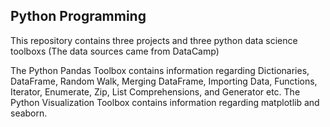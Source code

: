 ## Python Programming 

This repository contains three projects and three python data science toolboxs (The data sources came from DataCamp)

The Python Pandas Toolbox contains information regarding Dictionaries, DataFrame, Random Walk, Merging DataFrame, Importing Data, Functions, Iterator, Enumerate, Zip, List Comprehensions, and Generator etc. 
The Python Visualization Toolbox contains information regarding matplotlib and seaborn. 



